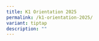 ```yaml
---
title: K1 Orientation 2025
permalink: /k1-orientation-2025/
variant: tiptap
description: ""
---
```

